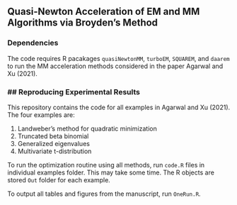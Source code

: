 ##  Quasi-Newton Acceleration of EM and MM Algorithms via Broyden’s Method

### Dependencies
The code requires R pacakages `quasiNewtonMM`, `turboEM`, `SQUAREM`, and `daarem` to run the MM acceleration methods considered in the paper Agarwal and Xu (2021).

### ## Reproducing Experimental Results

This repository contains the code for all examples in Agarwal and Xu (2021). The four examples are:
1. Landweber’s method for quadratic minimization 
2. Truncated beta binomial 
3. Generalized eigenvalues
4. Multivariate t-distribution

To run the optimization routine using all methods, run `code.R` files in individual examples folder. This may take some time. The R objects are stored `Out` folder for each example.

To output all tables and figures from the manuscript, run `OneRun.R`.
